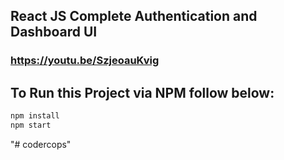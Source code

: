 ## React JS Complete Authentication and Dashboard UI
### https://youtu.be/SzjeoauKvig

## To Run this Project via NPM follow below:

```bash
npm install
npm start
```

"# codercops" 
